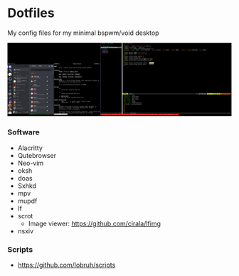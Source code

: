 # Dotfiles
My config files for my minimal bspwm/void desktop 

<p align="center">
  <img src="Pictures/screenshot_051.png">
</p>

### Software
- Alacritty
- Qutebrowser
- Neo-vim
- oksh
- doas
- Sxhkd
- mpv
- mupdf
- lf
- scrot
  - Image viewer: https://github.com/cirala/lfimg
- nsxiv
### Scripts
- https://github.com/lobruh/scripts






